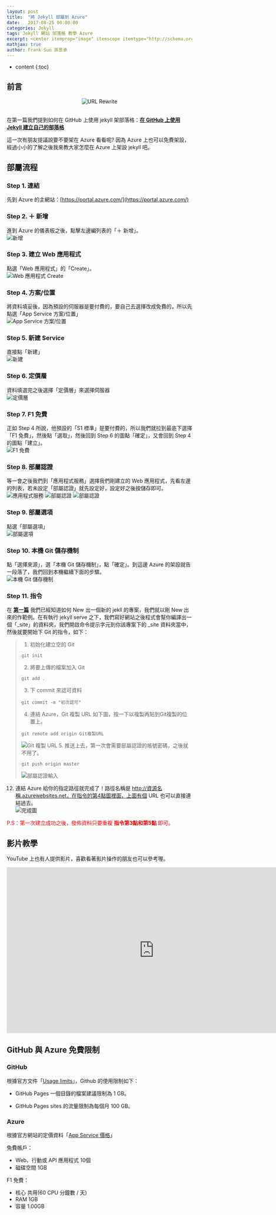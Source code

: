 ```yaml
---
layout: post
title:  "將 Jekyll 部屬到 Azure"
date:   2017-08-25 00:00:00
categories: Jekyll
tags: Jekyll 網站 部落格 教學 Azure
excerpt: <center itemprop="image" itemscope itemtype="http://schema.org/ImageObject"><img itemprop="image url height width" src="/images/2017-08-25-jekyll-on-azure/2017-08-25-jekyll-on-azure-image0.jpg" alt="URL Rewrite" title="URL Rewrite"/></center><br/>　　在第一篇我們提到如何在 GitHub 上使用 jekyll 架部落格：在 GitHub 上使用 Jekyll 建立自己的部落格<br/>這一次有朋友提議說要不要架在 Azure 看看呢? 因為 Azure 上也可以免費架設，經過小小的了解之後我來教大家怎麼在 Azure 上架設 jekyll 吧。
mathjax: true
author: Frank Sun 孫景承
---
```


* content
{:toc}

## **前言**

<center itemprop="image" itemscope itemtype="http://schema.org/ImageObject">
    <img itemprop="image url height width" src="/images/2017-08-25-jekyll-on-azure/2017-08-25-jekyll-on-azure-image0.jpg" alt="URL Rewrite" title="URL Rewrite"/>
</center><br/>

在第一篇我們提到如何在 GitHub 上使用 jekyll 架部落格：**[在 GitHub 上使用 Jekyll 建立自己的部落格](/2017/07/28/welcome-to-jekyll/)**

這一次有朋友提議說要不要架在 Azure 看看呢? 因為 Azure 上也可以免費架設，經過小小的了解之後我來教大家怎麼在 Azure 上架設 jekyll 吧。

## **部屬流程**

### Step 1. 連結
先到 Azure 的主網站：[https://portal.azure.com/](https://portal.azure.com/)

### Step 2. ＋ 新增
進到 Azure 的儀表板之後，點擊左邊編列表的「＋ 新增」。<br/>
![新增](/images/2017-08-25-jekyll-on-azure/2017-08-25-jekyll-on-azure-image1.jpg)

### Step 3. 建立 Web 應用程式
點選「Web 應用程式」的「Create」。<br/>
![Web 應用程式 Create](/images/2017-08-25-jekyll-on-azure/2017-08-25-jekyll-on-azure-image2.jpg)

### Step 4. 方案/位置
將資料填妥後，因為預設的伺服器是要付費的，要自己去選擇改成免費的，所以先點選「App Service 方案/位置」<br/>
![App Service 方案/位置](/images/2017-08-25-jekyll-on-azure/2017-08-25-jekyll-on-azure-image3.jpg)

### Step 5. 新建 Service
直接點「新建」<br/>
![新建](/images/2017-08-25-jekyll-on-azure/2017-08-25-jekyll-on-azure-image4.jpg)

### Step 6. 定價層
資料填選完之後選擇「定價層」來選擇伺服器<br/>
![定價層](/images/2017-08-25-jekyll-on-azure/2017-08-25-jekyll-on-azure-image5.jpg)

### Step 7. F1 免費
正如 Step 4 所說，他預設的「S1 標準」是要付費的，所以我們就拉到最底下選擇「F1 免費」，然後點「選取」，然後回到 Step 6 的圖點「確定」，又會回到 Step 4 的圖點「建立」。<br/>
![F1 免費](/images/2017-08-25-jekyll-on-azure/2017-08-25-jekyll-on-azure-image6.jpg)

### Step 8. 部屬認證
等一會之後我們到「應用程式服務」選擇我們剛建立的 Web 應用程式，先看左邊的列表，若未設定「部屬認證」就先設定好，設定好之後按儲存即可。<br/>
![應用程式服務](/images/2017-08-25-jekyll-on-azure/2017-08-25-jekyll-on-azure-image7.jpg)
![部屬認證](/images/2017-08-25-jekyll-on-azure/2017-08-25-jekyll-on-azure-image8.jpg)
![部屬認證](/images/2017-08-25-jekyll-on-azure/2017-08-25-jekyll-on-azure-image9.jpg)

### Step 9. 部屬選項
點選「部屬選項」<br/>
![部屬選項](/images/2017-08-25-jekyll-on-azure/2017-08-25-jekyll-on-azure-image10.jpg)

### Step 10. 本機 Git 儲存機制
點「選擇來源」，選「本機 Git 儲存機制」，點「確定」。到這邊 Azure 的架設就告一段落了，我們回到本機繼續下面的步驟。<br/>
![本機 Git 儲存機制](/images/2017-08-25-jekyll-on-azure/2017-08-25-jekyll-on-azure-image11.jpg)

### Step 11. 指令
在 **[第一篇](/2017/07/28/welcome-to-jekyll/)** 我們已經知道如何 New 出一個新的 jekll 的專案，我們就以剛 New 出來的作範例。在有執行 jekyll serve 之下，我們寫好網站之後程式會幫你編譯出一個「_site」的資料夾，我們開啟命令提示字元到你該專案下的 _site 資料夾當中，然後就要開始下 Git 的指令，如下：
>
>1. 初始化建立空的 Git
>```
>git init
>```
>2. 將要上傳的檔案加入 Git
>```
>git add .
>```
>3. 下 commit 來認可資料
>```
>git commit -m "初次認可"
>```
>4. 連結 Azure，Git 複製 URL 如下圖，按一下以複製再貼到Git複製的位置上。
>```
>git remote add origin Git複製URL
>```
>![Git 複製 URL](/images/2017-08-25-jekyll-on-azure/2017-08-25-jekyll-on-azure-image12.jpg)
>5. 推送上去，第一次會需要部屬認證的帳號密碼，之後就不用了。
>```
>git push origin master
>```
>![部屬認證輸入](/images/2017-08-25-jekyll-on-azure/2017-08-25-jekyll-on-azure-image13.jpg)

12. 連結 Azure 給你的指定路徑就完成了！路徑名稱是 http://資源名稱.azurewebsites.net，在指令的第4點圖裡面，上面有個 URL 也可以直接連結過去。<br/>
![完成圖](/images/2017-08-25-jekyll-on-azure/2017-08-25-jekyll-on-azure-image14.jpg)

<font color="red">P.S：第一次建立成功之後，發佈資料只要重複 <b>指令第3點和第5點</b> 即可。</font>

## **影片教學**
YouTube 上也有人提供影片，喜歡看著影片操作的朋友也可以參考喔。
<iframe width="800" height="450" src="https://www.youtube.com/embed/b8sac4fSqPo" frameborder="0" allowfullscreen></iframe>

## **GitHub 與 Azure 免費限制**
### GitHub
根據官方文件「[Usage limits](https://help.github.com/articles/what-is-github-pages/)」，Github 的使用限制如下：

* GitHub Pages 一個目錄的檔案建議限制為 1 GB。

* GitHub Pages sites 的流量限制為每個月 100 GB。

### Azure
根據官方網站的定價資料「[App Service 價格](https://azure.microsoft.com/zh-tw/pricing/details/app-service/)」

免費帳戶：
* Web、行動或 API 應用程式	10個
* 磁碟空間	1GB

F1 免費：
* 核心  共用(60 CPU 分鐘數 / 天)
* RAM	1GB
* 容量	1.00GB

